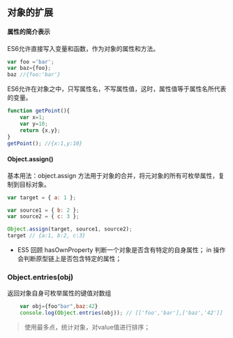 ## 对象的扩展
#### 属性的简介表示
ES6允许直接写入变量和函数，作为对象的属性和方法。
``` javascript
var foo ='bar';
var baz={foo};
baz //{foo:'bar'}
```
ES6允许在对象之中，只写属性名，不写属性值，这时，属性值等于属性名所代表的变量。
```javascript
function getPoint(){
	var x=1;
	var y=10;
	return {x,y};
}
getPoint(); //{x:1,y:10}
```

#### Object.assign()

基本用法：object.assign 方法用于对象的合并，将元对象的所有可枚举属性，复制到目标对象。
```javascript
var target = { a: 1 };

var source1 = { b: 2 };
var source2 = { c: 3 };

Object.assign(target, source1, source2);
target // {a:1, b:2, c:3}

```
* ES5 回顾
hasOwnProperty 判断一个对象是否含有特定的自身属性；
in 操作会判断原型链上是否包含特定的属性；

### Object.entries(obj)

返回对象自身可枚举属性的键值对数组
```javascript
	var obj={foo"bar",baz:42}
	console.log(Object.entries(obj)); // [['foo','bar'],['baz','42']]
```
> 使用最多点，统计对象，对value值进行排序；
